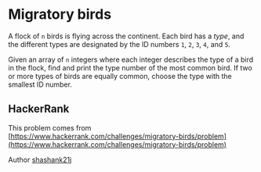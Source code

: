 # Migratory birds

A flock of `n` birds is flying across the continent. Each bird has a *type*, and the different types are designated by the ID numbers `1`, `2`, `3`, `4`, and `5`.

Given an array of `n` integers where each integer describes the type of a bird in the flock, find and print the type number of the most common bird. If two or more types of birds are equally common, choose the type with the smallest ID number.

## HackerRank

This problem comes from [https://www.hackerrank.com/challenges/migratory-birds/problem](https://www.hackerrank.com/challenges/migratory-birds/problem)

Author [shashank21j](https://www.hackerrank.com/shashank21j)